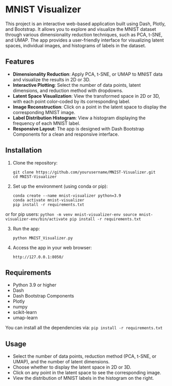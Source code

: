 # MNIST Visualizer

This project is an interactive web-based application built using Dash, Plotly, and Bootstrap. It allows you to explore and visualize the MNIST dataset through various dimensionality reduction techniques, such as PCA, t-SNE, and UMAP. The app provides a user-friendly interface for visualizing latent spaces, individual images, and histograms of labels in the dataset.

## Features

- **Dimensionality Reduction**: Apply PCA, t-SNE, or UMAP to MNIST data and visualize the results in 2D or 3D.
- **Interactive Plotting**: Select the number of data points, latent dimensions, and reduction method with dropdowns.
- **Latent Space Visualization**: View the transformed space in 2D or 3D, with each point color-coded by its corresponding label.
- **Image Reconstruction**: Click on a point in the latent space to display the corresponding MNIST image.
- **Label Distribution Histogram**: View a histogram displaying the frequency of each MNIST label.
- **Responsive Layout**: The app is designed with Dash Bootstrap Components for a clean and responsive interface.

## Installation

1. Clone the repository:
   ```
   git clone https://github.com/yourusername/MNIST-Visualizer.git
   cd MNIST-Visualizer
   ```

2. Set up the environment (using conda or pip):
    ```
    conda create --name mnist-visualizer python=3.9
    conda activate mnist-visualizer
    pip install -r requirements.txt
    ```

or for pip users:
    ```
    python -m venv mnist-visualizer-env
    source mnist-visualizer-env/bin/activate
    pip install -r requirements.txt
    ```

3. Run the app:
    ```
    python MNIST_Visualizer.py
    ```

4. Access the app in your web browser:
    ```
    http://127.0.0.1:8050/
    ```

## Requirements

- Python 3.9 or higher
- Dash
- Dash Bootstrap Components
- Plotly
- numpy
- scikit-learn
- umap-learn

You can install all the dependencies via:
    ```
    pip install -r requirements.txt
    ```

## Usage

- Select the number of data points, reduction method (PCA, t-SNE, or UMAP), and the number of latent dimensions.
- Choose whether to display the latent space in 2D or 3D.
- Click on any point in the latent space to see the corresponding image.
- View the distribution of MNIST labels in the histogram on the right.

